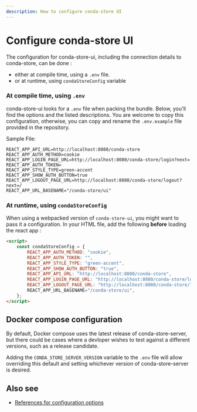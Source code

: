 ```yaml
---
description: How to configure conda-store UI
---
```


# Configure conda-store UI

The configuration for conda-store-ui, including the connection details to conda-store, can be done :
- either at compile time, using a `.env` file.
- or at runtime, using `condaStoreConfig` variable

### At compile time, using `.env`

conda-store-ui looks for a `.env` file when packing the bundle.
Below, you'll find the options and the listed descriptions. You are welcome to copy this configuration, otherwise, you can copy and rename the `.env.example` file provided in the repository.

Sample File:

```.env
REACT_APP_API_URL=http://localhost:8080/conda-store
REACT_APP_AUTH_METHOD=cookie
REACT_APP_LOGIN_PAGE_URL=http://localhost:8080/conda-store/login?next=
REACT_APP_AUTH_TOKEN=
REACT_APP_STYLE_TYPE=green-accent
REACT_APP_SHOW_AUTH_BUTTON=true
REACT_APP_LOGOUT_PAGE_URL=http://localhost:8080/conda-store/logout?next=/
REACT_APP_URL_BASENAME="/conda-store/ui"
```

### At runtime, using `condaStoreConfig`

When using a webpacked version of `conda-store-ui`, you might want to pass it a configuration.
In your HTML file, add the following **before** loading the react app :

```html
<script>
    const condaStoreConfig = {
        REACT_APP_AUTH_METHOD: "cookie",
        REACT_APP_AUTH_TOKEN: "",
        REACT_APP_STYLE_TYPE: "green-accent",
        REACT_APP_SHOW_AUTH_BUTTON: "true",
        REACT_APP_API_URL: "http://localhost:8080/conda-store",
        REACT_APP_LOGIN_PAGE_URL: "http://localhost:8080/conda-store/login?next=",
        REACT_APP_LOGOUT_PAGE_URL: "http://localhost:8080/conda-store/logout?next=/",
        REACT_APP_URL_BASENAME="/conda-store/ui",
    };
</script>
```

## Docker compose configuration

By default, Docker compose uses the latest release of conda-store-server, but there could be cases where a devloper wishes to test against a different versions, such as a release candidate.

Adding the `CONDA_STORE_SERVER_VERSION` variable to the `.env` file will allow overriding this default and setting whichever version of conda-store-server is desired.

## Also see

* [References for configuration options](../references/config-options.md)
